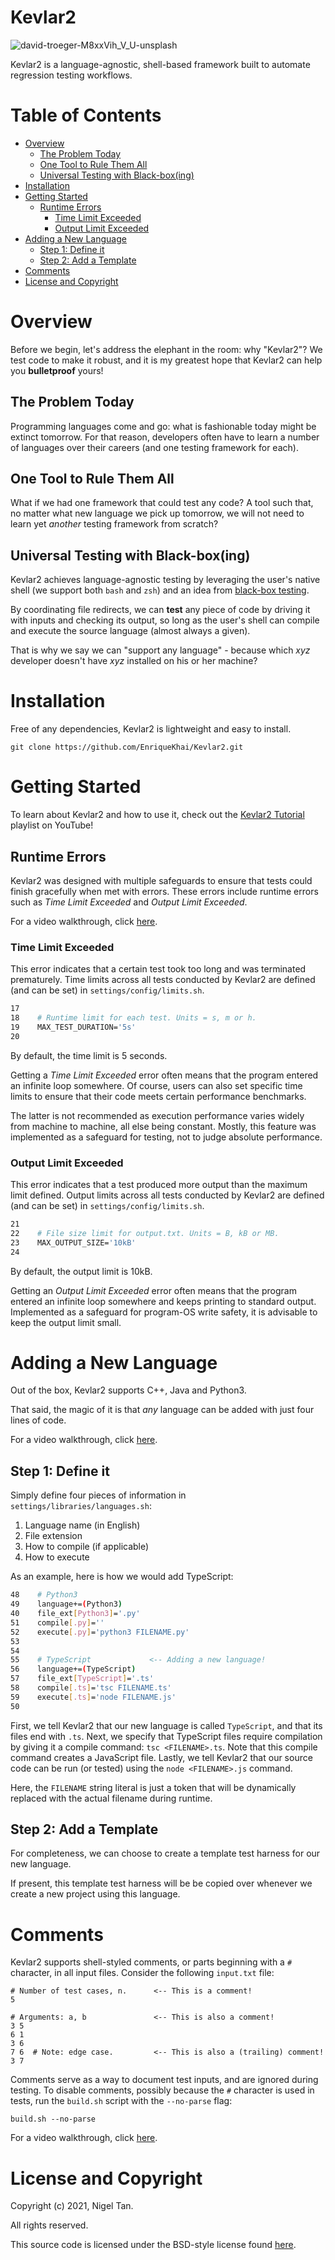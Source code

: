 # Kevlar2

![david-troeger-M8xxVih_V_U-unsplash](https://user-images.githubusercontent.com/42400406/149685905-a343cf05-c31f-4e18-9290-a981af71e76c.jpg)

Kevlar2 is a language-agnostic, shell-based framework
built to automate regression testing workflows.

# Table of Contents

  - [Overview](#overview)
    - [The Problem Today](#the-problem-today)
    - [One Tool to Rule Them All](#one-tool-to-rule-them-all)
    - [Universal Testing with Black-box(ing)](#universal-testing-with-black-boxing)
  - [Installation](#installation)
  - [Getting Started](#getting-started)
    - [Runtime Errors](#runtime-errors)
      - [Time Limit Exceeded](#time-limit-exceeded)
      - [Output Limit Exceeded](#output-limit-exceeded)
  - [Adding a New Language](#adding-a-new-language)
    - [Step 1: Define it](#step-1-define-it)
    - [Step 2: Add a Template](#step-2-add-a-template)
  - [Comments](#comments)
  - [License and Copyright](#license-and-copyright)

# Overview

Before we begin, let's address the elephant in the room:
why "Kevlar2"? We test code to make it robust, and it is
my greatest hope that Kevlar2 can help you **bulletproof**
yours!

## The Problem Today

Programming languages come and go: what is fashionable
today might be extinct tomorrow. For that reason,
developers often have to learn a number of languages
over their careers (and one testing framework for each).

## One Tool to Rule Them All

What if we had one framework that could test any code?
A tool such that, no matter what new language we pick
up tomorrow, we will not need to learn yet *another*
testing framework from scratch?

## Universal Testing with Black-box(ing)

Kevlar2 achieves language-agnostic testing by leveraging
the user's native shell (we support both `bash` and `zsh`)
and an idea from [black-box testing](https://en.wikipedia.org/wiki/Black-box_testing).

By coordinating file redirects, we can **test** any piece
of code by driving it with inputs and checking its output,
so long as the user's shell can compile and execute the
source language (almost always a given).

That is why we say we can "support any language" - because
which *xyz* developer doesn't have *xyz* installed on
his or her machine?

# Installation

Free of any dependencies, Kevlar2 is lightweight and easy
to install.

```
git clone https://github.com/EnriqueKhai/Kevlar2.git
```

# Getting Started

To learn about Kevlar2 and how to use it, check out the
[Kevlar2 Tutorial](https://youtube.com/playlist?list=PLsEw_qS-mPbZHY9hmQ9TAAwu4sqoHgn-u)
playlist on YouTube!

## Runtime Errors

Kevlar2 was designed with multiple safeguards to ensure
that tests could finish gracefully when met with errors.
These errors include runtime errors such as
*Time Limit Exceeded* and *Output Limit Exceeded*.

For a video walkthrough, click [here](https://youtu.be/VOFFMCoHcW4).

### Time Limit Exceeded

This error indicates that a certain test took too long
and was terminated prematurely. Time limits across all
tests conducted by Kevlar2 are defined (and can be set)
in `settings/config/limits.sh`.

```Bash
17
18    # Runtime limit for each test. Units = s, m or h.
19    MAX_TEST_DURATION='5s'
20
```

By default, the time limit is 5 seconds.

Getting a *Time Limit Exceeded* error often means that the
program entered an infinite loop somewhere. Of course,
users can also set specific time limits to ensure that
their code meets certain performance benchmarks.

The latter is not recommended as execution performance
varies widely from machine to machine, all else being
constant. Mostly, this feature was implemented as a
safeguard for testing, not to judge absolute performance.

### Output Limit Exceeded

This error indicates that a test produced more output
than the maximum limit defined. Output limits across all
tests conducted by Kevlar2 are defined (and can be set)
in `settings/config/limits.sh`.

```Bash
21
22    # File size limit for output.txt. Units = B, kB or MB.
23    MAX_OUTPUT_SIZE='10kB'
24
```

By default, the output limit is 10kB.

Getting an *Output Limit Exceeded* error often means that
the program entered an infinite loop somewhere and keeps
printing to standard output. Implemented as a safeguard
for program-OS write safety, it is advisable to keep the
output limit small.

# Adding a New Language

Out of the box, Kevlar2 supports C++, Java and Python3.

That said, the magic of it is that *any* language can be
added with just four lines of code.

For a video walkthrough, click [here](https://youtu.be/xk8EpCfwF1o).

## Step 1: Define it

Simply define four pieces of information in `settings/libraries/languages.sh`:

  1. Language name (in English)
  2. File extension
  3. How to compile (if applicable)
  4. How to execute

As an example, here is how we would add TypeScript:

```Bash
48    # Python3
49    language+=(Python3)
40    file_ext[Python3]='.py'
51    compile[.py]=''
52    execute[.py]='python3 FILENAME.py'
53
54
55    # TypeScript             <-- Adding a new language!
56    language+=(TypeScript)
57    file_ext[TypeScript]='.ts'
58    compile[.ts]='tsc FILENAME.ts'
59    execute[.ts]='node FILENAME.js'
50  
```

First, we tell Kevlar2 that our new language is called
`TypeScript`, and that its files end with `.ts`. Next,
we specify that TypeScript files require compilation by
giving it a compile command: `tsc <FILENAME>.ts`. Note
that this compile command creates a JavaScript file.
Lastly, we tell Kevlar2 that our source code can be run
(or tested) using the `node <FILENAME>.js` command.

Here, the `FILENAME` string literal is just a token that
will be dynamically replaced with the actual filename
during runtime.

## Step 2: Add a Template

For completeness, we can choose to create a template test
harness for our new language.

If present, this template test harness will be be copied
over whenever we create a new project using this language.

# Comments

Kevlar2 supports shell-styled comments, or parts beginning
with a `#` character, in all input files. Consider the
following `input.txt` file:

```
# Number of test cases, n.      <-- This is a comment!
5

# Arguments: a, b               <-- This is also a comment!
3 5
6 1
3 6
7 6  # Note: edge case.         <-- This is also a (trailing) comment!
3 7
```

Comments serve as a way to document test inputs, and are
ignored during testing. To disable comments, possibly
because the `#` character is used in tests, run the
`build.sh` script with the `--no-parse` flag:

```
build.sh --no-parse
```

For a video walkthrough, click [here](https://youtu.be/W1Q1TcRZsYc).

# License and Copyright

Copyright (c) 2021, Nigel Tan.

All rights reserved.

This source code is licensed under the BSD-style license
found [here](LICENSE).
